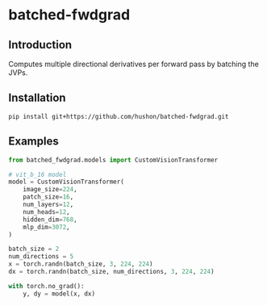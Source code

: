 # batched-fwdgrad
## Introduction
Computes multiple directional derivatives per forward pass by batching the JVPs.

## Installation
```
pip install git+https://github.com/hushon/batched-fwdgrad.git
```

## Examples
```python
from batched_fwdgrad.models import CustomVisionTransformer

# vit_b_16 model
model = CustomVisionTransformer(
    image_size=224,
    patch_size=16,
    num_layers=12,
    num_heads=12,
    hidden_dim=768,
    mlp_dim=3072,
)

batch_size = 2
num_directions = 5
x = torch.randn(batch_size, 3, 224, 224)
dx = torch.randn(batch_size, num_directions, 3, 224, 224)

with torch.no_grad():
    y, dy = model(x, dx)
```